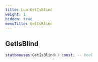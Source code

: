 ```yaml
---
title: Lua GetIsBlind
weight: 1
hidden: true
menuTitle: GetIsBlind
---
```

## GetIsBlind
```lua
statbonuses:GetIsBlind() const; -- bool
```